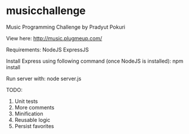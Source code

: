 musicchallenge
==============

Music Programming Challenge
by Pradyut Pokuri

View here:
http://music.plugmeup.com/

Requirements:
NodeJS
ExpressJS

Install Express using following command (once NodeJS is installed):
npm install

Run server with:
node server.js

TODO:

1. Unit tests
2. More comments
3. Minification
4. Reusable logic
5. Persist favorites